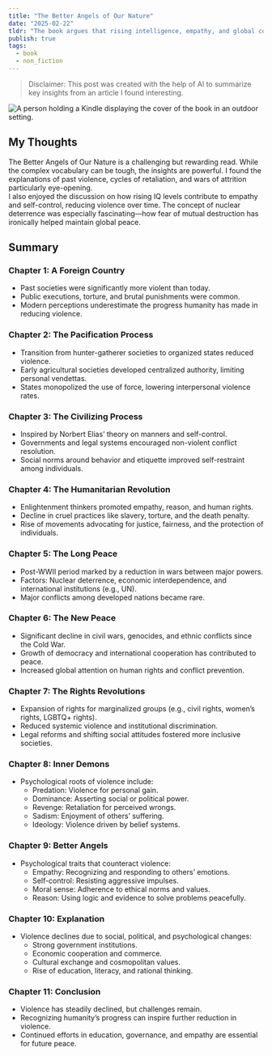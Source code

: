 ```yaml
---
title: "The Better Angels of Our Nature"
date: "2025-02-22"
tldr: "The book argues that rising intelligence, empathy, and global cooperation have led humanity to its most peaceful era in history."
publish: true
tags:
  - book
  - non_fiction
---
```


> Disclaimer: This post was created with the help of AI to summarize key insights from an article I found interesting.

![A person holding a Kindle displaying the cover of the book in an outdoor setting.](/posts/2025-0222-the-better-angels-of-our-nature.webp)

## My Thoughts
The Better Angels of Our Nature is a challenging but rewarding read. While the complex vocabulary can be tough, the insights are powerful. I found the explanations of past violence, cycles of retaliation, and wars of attrition particularly eye-opening.  
I also enjoyed the discussion on how rising IQ levels contribute to empathy and self-control, reducing violence over time. The concept of nuclear deterrence was especially fascinating—how fear of mutual destruction has ironically helped maintain global peace.

## Summary
### Chapter 1: A Foreign Country
- Past societies were significantly more violent than today.  
- Public executions, torture, and brutal punishments were common.  
- Modern perceptions underestimate the progress humanity has made in reducing violence.

### Chapter 2: The Pacification Process
- Transition from hunter-gatherer societies to organized states reduced violence.  
- Early agricultural societies developed centralized authority, limiting personal vendettas.  
- States monopolized the use of force, lowering interpersonal violence rates.

### Chapter 3: The Civilizing Process
- Inspired by Norbert Elias’ theory on manners and self-control.  
- Governments and legal systems encouraged non-violent conflict resolution.  
- Social norms around behavior and etiquette improved self-restraint among individuals.

### Chapter 4: The Humanitarian Revolution
- Enlightenment thinkers promoted empathy, reason, and human rights.  
- Decline in cruel practices like slavery, torture, and the death penalty.  
- Rise of movements advocating for justice, fairness, and the protection of individuals.

### Chapter 5: The Long Peace
- Post-WWII period marked by a reduction in wars between major powers.  
- Factors: Nuclear deterrence, economic interdependence, and international institutions (e.g., UN).  
- Major conflicts among developed nations became rare.

### Chapter 6: The New Peace
- Significant decline in civil wars, genocides, and ethnic conflicts since the Cold War.  
- Growth of democracy and international cooperation has contributed to peace.  
- Increased global attention on human rights and conflict prevention.

### Chapter 7: The Rights Revolutions
- Expansion of rights for marginalized groups (e.g., civil rights, women’s rights, LGBTQ+ rights).  
- Reduced systemic violence and institutional discrimination.  
- Legal reforms and shifting social attitudes fostered more inclusive societies.

### Chapter 8: Inner Demons
- Psychological roots of violence include:
  - Predation: Violence for personal gain.  
  - Dominance: Asserting social or political power.  
  - Revenge: Retaliation for perceived wrongs.  
  - Sadism: Enjoyment of others’ suffering.  
  - Ideology: Violence driven by belief systems.

### Chapter 9: Better Angels
- Psychological traits that counteract violence:
  - Empathy: Recognizing and responding to others’ emotions.  
  - Self-control: Resisting aggressive impulses.  
  - Moral sense: Adherence to ethical norms and values.  
  - Reason: Using logic and evidence to solve problems peacefully.

### Chapter 10: Explanation
- Violence declines due to social, political, and psychological changes:
  - Strong government institutions.  
  - Economic cooperation and commerce.  
  - Cultural exchange and cosmopolitan values.  
  - Rise of education, literacy, and rational thinking.

### Chapter 11: Conclusion
- Violence has steadily declined, but challenges remain.  
- Recognizing humanity’s progress can inspire further reduction in violence.  
- Continued efforts in education, governance, and empathy are essential for future peace.